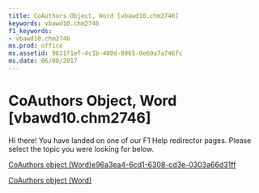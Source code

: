 ```yaml
---
title: CoAuthors Object, Word [vbawd10.chm2746]
keywords: vbawd10.chm2746
f1_keywords:
- vbawd10.chm2746
ms.prod: office
ms.assetid: 9631f1ef-4c1b-480d-8965-0e60a7a746fc
ms.date: 06/08/2017
---
```



# CoAuthors Object, Word [vbawd10.chm2746]

Hi there! You have landed on one of our F1 Help redirector pages. Please select the topic you were looking for below.

[CoAuthors object (Word)e96a3ea4-6cd1-6308-cd3e-0303a66d31ff](http://msdn.microsoft.com/library/e96a3ea4-6cd1-6308-cd3e-0303a66d31ff%28Office.15%29.aspx)

[CoAuthors object (Word)](http://msdn.microsoft.com/library/47fc864d-5f1b-b113-85b5-6e8b1b75c225%28Office.15%29.aspx)


